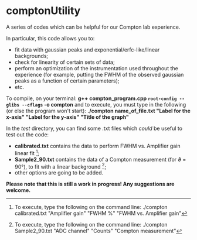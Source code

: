# comptonUtility
 A series of codes which can be helpful for our Compton lab experience. 

 In particular, this code allows you to:
 - fit data with gaussian peaks and exponential/erfc-like/linear backgrounds;
 - check for linearity of certain sets of data;
 - perform an optimization of the instrumentation used throughout the experience (for example, putting the FWHM of the observed gaussian peaks as a function of certain parameters);
 - etc.

To compile, on your terminal:
    **g++ compton_program.cpp ``root-config --glibs --cflags`` -o compton**
and to execute, you must type in the following (or else the program won't start):
    **./compton name_of_file.txt "Label for the x-axis" "Label for the y-axis" "Title of the graph"**

In the *test* directory, you can find some .txt files which *could* be useful to test out the code:
- **calibrated.txt** contains the data to perform FWHM vs. Amplifier gain linear fit [^1];
- **Sample2_90.txt** contains the data of a Compton measurement (for ϑ = 90°), to fit with a linear background [^2]; 
- other options are going to be added.

[^1]: To execute, type the following on the command line: ./compton calibrated.txt "Amplifier gain" "FWHM %" "FWHM vs. Amplifier gain"

[^2]: To execute, type the following on the command line: ./compton Sample2_90.txt "ADC channel" "Counts" "Compton measurement"

 **Please note that this is still a work in progress! Any suggestions are welcome.**
